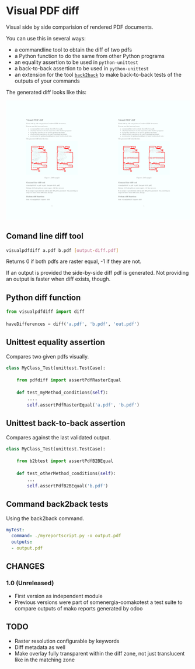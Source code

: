 # Visual PDF diff

Visual side by side comparision of rendered PDF documents.

You can use this in several ways:

- a commandline tool to obtain the diff of two pdfs
- a Python function to do the same from other Python programs
- an equality assertion to be used in `python-unittest`
- a back-to-back assertion to be used in `python-unittest`
- an extension for the tool [`back2back`](https://github.com/vokimon/back2back) to make back-to-back tests of the outputs of your commands

The generated diff looks like this:

![Diff output example](docs/example.png)

## Comand line diff tool

```bash
visualpdfdiff a.pdf b.pdf [output-diff.pdf]
```

Returns 0 if both pdfs are raster equal, -1 if they are not.

If an output is provided the side-by-side diff pdf is generated.
Not providing an output is faster when diff exists, though.

## Python diff function

```python
from visualpdfdiff import diff

haveDifferences = diff('a.pdf', 'b.pdf', 'out.pdf')
```

## Unittest equality assertion

Compares two given pdfs visually.

```python
class MyClass_Test(unittest.TestCase):

	from pdfdiff import assertPdfRasterEqual

	def test_myMethod_conditions(self):
		....
		self.assertPdfRasterEqual('a.pdf', 'b.pdf')

```

## Unittest back-to-back assertion

Compares against the last validated output.

```python
class MyClass_Test(unittest.TestCase):

	from b2btest import assertPdfB2BEqual

	def test_otherMethod_conditions(self):
		...
		self.assertPdfB2BEqual('b.pdf')
```

## Command back2back tests

Using the back2back command.

```yaml
myTest:
  command: ./myreportscript.py -o output.pdf
  outputs:
  - output.pdf
```

## CHANGES

### 1.0 (Unreleased)

- First version as independent module
- Previous versions were part of somenergia-oomakotest a test suite to compare outputs of mako reports generated by odoo

## TODO

- Raster resolution configurable by keywords
- Diff metadata as well
- Make overlay fully transparent within the diff zone, not just translucent like in the matching zone




